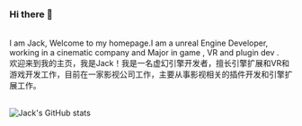 ### Hi there 👋
<br> I am Jack, Welcome to my homepage.I am a unreal Engine Developer, working in a cinematic company and Major in game , VR and plugin dev .
<br> 欢迎来到我的主页，我是Jack！我是一名虚幻引擎开发者，擅长引擎扩展和VR和游戏开发工作，目前在一家影视公司工作，主要从事影视相关的插件开发和引擎扩展工作。



<br>![Jack's GitHub stats](https://github-readme-stats.vercel.app/api?username=JackMaDrinkCoffee&show_icons=true&theme=tokyonight)

<!--

**JackMaDrinkCoffee/JackMaDrinkCoffee** is a ✨ _special_ ✨ repository because its `README.md` (this file) appears on your GitHub profile.

Here are some ideas to get you started:

- 🔭 I’m currently working on ...
- 🌱 I’m currently learning ...
- 👯 I’m looking to collaborate on ...
- 🤔 I’m looking for help with ...
- 💬 Ask me about ...
- 📫 How to reach me: ...
- 😄 Pronouns: ...
- ⚡ Fun fact: ...

[//]: // ([![Top Langs](https://github-readme-stats.vercel.app/api/top-langs/?username=JackMaDrinkCoffee)](https://github.com/JackMaDrinkCoffee/github-readme-stats))

-->
